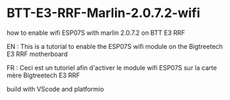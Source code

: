 # BTT-E3-RRF-Marlin-2.0.7.2-wifi
how to enable wifi ESP07S with marlin 2.0.7.2 on BTT E3 RRF 

EN : This is a tutorial to enable the ESP07S wifi module on the Bigtreetech E3 RRF motherboard

FR : Ceci est un tutoriel afin d'activer le module wifi ESP07S sur la carte mère Bigtreetech E3 RRF 

build with VScode and platformio


